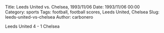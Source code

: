 Title: Leeds United vs. Chelsea, 1993/11/06
Date: 1993/11/06 00:00
Category: sports
Tags: football, football scores, Leeds United, Chelsea
Slug: leeds-united-vs-chelsea
Author: carbonero


Leeds United 4 - 1 Chelsea
